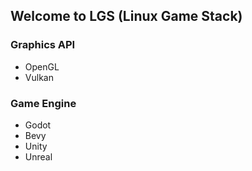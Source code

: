 ## Welcome to LGS (Linux Game Stack)

### Graphics API
 - OpenGL
 - Vulkan

### Game Engine
- Godot 
- Bevy 
- Unity
- Unreal
